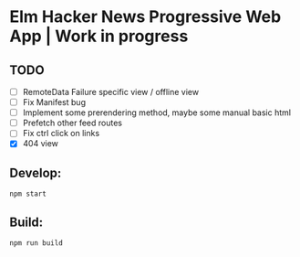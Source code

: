 # Elm Hacker News Progressive Web App | Work in progress

## TODO
- [ ] RemoteData Failure specific view / offline view
- [ ] Fix Manifest bug
- [ ] Implement some prerendering method, maybe some manual basic html
- [ ] Prefetch other feed routes
- [ ] Fix ctrl click on links
- [x] 404 view

## Develop:
```
npm start
```

## Build:
```
npm run build
```
